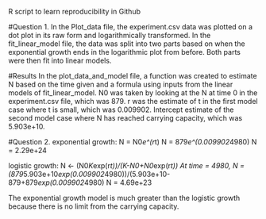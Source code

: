 R script to learn reproducibility in Github

#Question 1.
In the Plot_data file, the experiment.csv data was plotted on a dot plot in its raw form and logarithmically transformed.
In the fit_linear_model file, the data was split into two parts based on when the exponential growth ends in the logarithmic plot from before. Both parts were then fit into linear models.

#Results
In the plot_data_and_model file, a function was created to estimate N based on the time given and a formula using inputs from the linear models of fit_linear_model. N0 was taken by looking at the N at time 0 in the experiment.csv file, which was 879. r was the estimate of t in the first model case where t is small, which was 0.009902. Intercept estimate of the second model case where N has reached carrying capacity, which was 5.903e+10. 

#Question 2.
exponential growth: N = N0*e^(r*t)
N = 879*e^(0.009902*4980)
N = 2.29e+24

logistic growth: N <- (N0*K*exp(r*t))/(K-N0+N0*exp(r*t))
At time = 4980, N = (879*5.903e+10*exp(0.009902*4980))/(5.903e+10-879+879*exp(0.009902*4980)
N = 4.69e+23

The exponential growth model is much greater than the logistic growth because there is no limit from the carrying capacity. 


  


